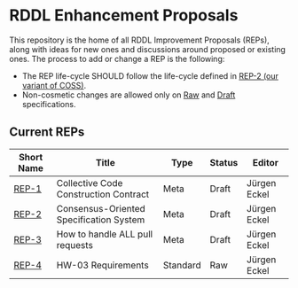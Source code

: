# RDDL Enhancement Proposals

This repository is the home of all RDDL Improvement Proposals (REPs), along with ideas for new ones and discussions around proposed or existing ones.
The process to add or change a REP is the following:

- The REP life-cycle SHOULD follow the life-cycle defined in [REP-2 (our variant of COSS)](./REP-2).
- Non-cosmetic changes are allowed only on [Raw](./REP-2#raw-reps) and [Draft](./REP-2#draft-reps) specifications.

## Current REPs

Short Name   | Title                                                         | Type     | Status     | Editor
-------------|---------------------------------------------------------------|----------|------------|-------
[REP-1](REP-1)   | Collective Code Construction Contract                     | Meta     | Draft      | Jürgen Eckel
[REP-2](REP-2)   | Consensus-Oriented Specification System                   | Meta     | Draft      | Jürgen Eckel
[REP-3](REP-3)   | How to handle ALL pull requests                           | Meta     | Draft      | Jürgen Eckel
[REP-4](REP-4)   | HW-03 Requirements                                        | Standard | Raw        | Jürgen Eckel

